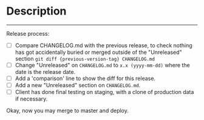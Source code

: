 <!-- See 'Deployment Cycle' in the documentation.  -->

# Description

---

Release process:

- [ ] Compare CHANGELOG.md with the previous release, to check nothing has got accidentally buried or merged outside of the "Unreleased" section `git diff {previous-version-tag} CHANGELOG.md`
- [ ] Change "Unreleased" on `CHANGELOG.md` to `x.x (yyyy-mm-dd)` where the date is the release date.
- [ ] Add a 'comparison' line to show the diff for this release.
- [ ] Add a new "Unreleased" section on `CHANGELOG.md`.
- [ ] Client has done final testing on staging, with a clone of production data if necessary.

Okay, now you may merge to master and deploy.
